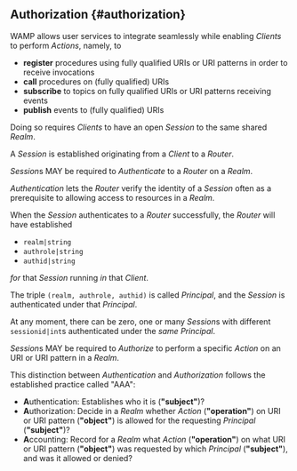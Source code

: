 ## Authorization {#authorization}

WAMP allows user services to integrate seamlessly while enabling *Clients* to perform *Actions*, namely, to

* **register** procedures using fully qualified URIs or URI patterns in order to receive invocations
* **call** procedures on (fully qualified) URIs
* **subscribe** to topics on fully qualified URIs or URI patterns receiving events
* **publish** events to (fully qualified) URIs

Doing so requires *Clients* to have an open *Session* to the same shared *Realm*.

A *Session* is established originating from a *Client* to a *Router*.

*Session*s MAY be required to *Authenticate* to a *Router* on a *Realm*.

*Authentication* lets the *Router* verify the identity of a *Session* often as a prerequisite to allowing access to resources in a *Realm*.

When the *Session* authenticates to a *Router* successfully, the *Router* will have established

* `realm|string`
* `authrole|string`
* `authid|string`

_for_ that *Session* running _in_ that *Client*.

The triple `(realm, authrole, authid)` is called *Principal*, and the *Session* is authenticated under that *Principal*.

At any moment, there can be zero, one or many *Session*s with different `sessionid|int`s authenticated under the _same_ *Principal*.

*Session*s MAY be required to *Authorize* to perform a specific *Action* on an URI or URI pattern in a *Realm*.

This distinction between *Authentication* and *Authorization* follows the established practice called "AAA":

- **A**uthentication: Establishes who it is (**"subject"**)?
- **A**uthorization: Decide in a *Realm* whether *Action* (**"operation"**) on URI or URI pattern (**"object"**) is allowed for the requesting *Principal* (**"subject"**)?
- **A**ccounting: Record for a *Realm* what *Action* (**"operation"**) on what URI or URI pattern (**"object"**) was requested by which *Principal* (**"subject"**), and was it allowed or denied?
